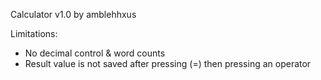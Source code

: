 Calculator v1.0 by amblehhxus

Limitations:
- No decimal control & word counts
- Result value is not saved after pressing (=) then pressing an operator